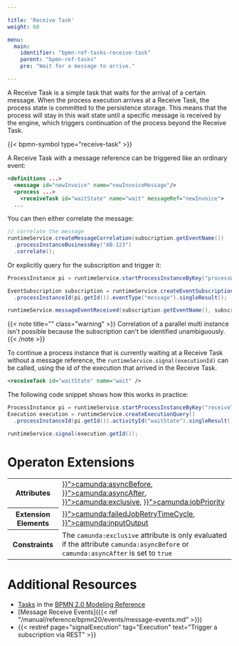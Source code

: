 ```yaml
---

title: 'Receive Task'
weight: 60

menu:
  main:
    identifier: "bpmn-ref-tasks-receive-task"
    parent: "bpmn-ref-tasks"
    pre: "Wait for a message to arrive."

---
```


A Receive Task is a simple task that waits for the arrival of a certain message. When the process execution arrives at a Receive Task, the process state is committed to the persistence storage. This means that the process will stay in this wait state until a specific message is received by the engine, which triggers continuation of the process beyond the Receive Task.

{{< bpmn-symbol type="receive-task" >}}

A Receive Task with a message reference can be triggered like an ordinary event:

```xml
<definitions ...>
  <message id="newInvoice" name="newInvoiceMessage"/>
  <process ...>
    <receiveTask id="waitState" name="wait" messageRef="newInvoice">
  ...
```

You can then either correlate the message:

```java
// correlate the message
runtimeService.createMessageCorrelation(subscription.getEventName())
  .processInstanceBusinessKey("AB-123")
  .correlate();
```

Or explicitly query for the subscription and trigger it:

```java
ProcessInstance pi = runtimeService.startProcessInstanceByKey("processWaitingInReceiveTask");

EventSubscription subscription = runtimeService.createEventSubscriptionQuery()
  .processInstanceId(pi.getId()).eventType("message").singleResult();

runtimeService.messageEventReceived(subscription.getEventName(), subscription.getExecutionId());
```

{{< note title="" class="warning" >}}
Correlation of a parallel multi instance isn't possible because the subscription can't be identified unambiguously.
{{< /note >}}

To continue a process instance that is currently waiting at a Receive Task without a message reference, the `runtimeService.signal(executionId)` can be called, using the id of the execution that arrived in the Receive Task.

```xml
<receiveTask id="waitState" name="wait" />
```

The following code snippet shows how this works in practice:

```java
ProcessInstance pi = runtimeService.startProcessInstanceByKey("receiveTask");
Execution execution = runtimeService.createExecutionQuery()
  .processInstanceId(pi.getId()).activityId("waitState").singleResult();

runtimeService.signal(execution.getId());
```


# Operaton Extensions

<table class="table table-striped">
  <tr>
    <th>Attributes</th>
    <td>
      <a href="{{< ref "/manual/reference/bpmn20/custom-extensions/extension-attributes.md#asyncbefore" >}}">camunda:asyncBefore</a>,
      <a href="{{< ref "/manual/reference/bpmn20/custom-extensions/extension-attributes.md#asyncafter" >}}">camunda:asyncAfter</a>,
      <a href="{{< ref "/manual/reference/bpmn20/custom-extensions/extension-attributes.md#exclusive" >}}">camunda:exclusive</a>,
      <a href="{{< ref "/manual/reference/bpmn20/custom-extensions/extension-attributes.md#jobpriority" >}}">camunda:jobPriority</a>
    </td>
  </tr>
  <tr>
    <th>Extension Elements</th>
    <td>
      <a href="{{< ref "/manual/reference/bpmn20/custom-extensions/extension-elements.md#failedjobretrytimecycle" >}}">camunda:failedJobRetryTimeCycle</a>,
      <a href="{{< ref "/manual/reference/bpmn20/custom-extensions/extension-elements.md#inputoutput" >}}">camunda:inputOutput</a>
    </td>
  </tr>
  <tr>
    <th>Constraints</th>
    <td>
      The <code>camunda:exclusive</code> attribute is only evaluated if the attribute
      <code>camunda:asyncBefore</code> or <code>camunda:asyncAfter</code> is set to <code>true</code>
    </td>
  </tr>
</table>


# Additional Resources

* [Tasks](http://camunda.org/bpmn/reference.html#activities-task) in the [BPMN 2.0 Modeling Reference](http://camunda.org/bpmn/reference.html)
* [Message Receive Events]({{< ref "/manual/reference/bpmn20/events/message-events.md" >}})
* {{< restref page="signalExecution" tag="Execution" text="Trigger a subscription via REST" >}}
